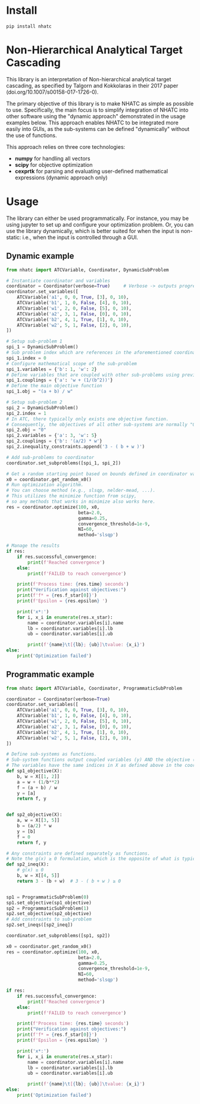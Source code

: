 # Install
```pip install nhatc```

# Non-Hierarchical Analytical Target Cascading
This library is an interpretation of Non-hierarchical analytical target cascading,
as specified by Talgorn and Kokkolaras in their 2017 paper 
(doi.org/10.1007/s00158-017-1726-0).

The primary objective of this library is to make NHATC as simple as possible to use. 
Specifically, the main focus is to simplify integration of NHATC into other 
software using the "dynamic approach" demonstrated in the usage examples below. 
This approach enables NHATC to be integrated more easily into GUIs, as the sub-systems
can be defined "dynamically" without the use of functions.

This approach relies on three core technologies: 
- **numpy** for handling all vectors
- **scipy** for objective optimization
- **cexprtk** for parsing and evaluating user-defined mathematical expressions (dynamic approach only)

# Usage
The library can either be used programmatically. For instance, you may be using jupyter to 
set up and configure your optimization problem. Or, you can use the library dynamically, which is better suited for
when the input is non-static: i.e., when the input is controlled through a GUI.

## Dynamic example

```python
from nhatc import ATCVariable, Coordinator, DynamicSubProblem

# Instantiate coordinator and variables
coordinator = Coordinator(verbose=True)     # Verbose -> outputs progress
coordinator.set_variables([
    ATCVariable('a1', 0, 0, True, [3], 0, 10),
    ATCVariable('b1', 1, 0, False, [4], 0, 10),
    ATCVariable('w1', 2, 0, False, [5], 0, 10),
    ATCVariable('a2', 3, 1, False, [0], 0, 10),
    ATCVariable('b2', 4, 1, True, [1], 0, 10),
    ATCVariable('w2', 5, 1, False, [2], 0, 10),
])

# Setup sub-problem 1
spi_1 = DynamicSubProblem()
# Sub problem index which are references in the aforementioned coordinator variables 
spi_1.index = 0
# Configure mathematical scope of the sub-problem
spi_1.variables = {'b': 1, 'w': 2}
# Define variables that are coupled with other sub-problems using previously defined variables
spi_1.couplings = {'a': 'w + (1/(b^2))'}
# Define the main objective function
spi_1.obj = "(a + b) / w"

# Setup sub-problem 2
spi_2 = DynamicSubProblem()
spi_2.index = 1
# In ATC, there typically only exists one objective function. 
# Consequently, the objectives of all other sub-systems are normally "0"
spi_2.obj = "0" 
spi_2.variables = {'a': 3, 'w': 5}
spi_2.couplings = {'b': '(a/2) * w'}
spi_2.inequality_constraints.append('3 - ( b + w )')

# Add sub-problems to coordinator
coordinator.set_subproblems([spi_1, spi_2])

# Get a random starting point based on bounds defined in coordinator variables
x0 = coordinator.get_random_x0()
# Run optimization algorithm. 
# You can choose method (e.g., slsqp, nelder-mead, ...). 
# This utilizes the minimize function from scipy, 
# so any methods that works in minimize also works here.
res = coordinator.optimize(100, x0,
                           beta=2.0,
                           gamma=0.25,
                           convergence_threshold=1e-9,
                           NI=60,
                           method='slsqp')

# Manage the results
if res:
    if res.successful_convergence:
        print(f'Reached convergence')
    else:
        print(f'FAILED to reach convergence')

    print(f'Process time: {res.time} seconds')
    print("Verification against objectives:")
    print(f'f* = {res.f_star[0]}')
    print(f'Epsilon = {res.epsilon} ')

    print('x*:')
    for i, x_i in enumerate(res.x_star):
        name = coordinator.variables[i].name
        lb = coordinator.variables[i].lb
        ub = coordinator.variables[i].ub

        print(f'{name}\t[{lb}; {ub}]\tvalue: {x_i}')
else:
    print('Optimization failed')
```

## Programmatic example

```python
from nhatc import ATCVariable, Coordinator, ProgrammaticSubProblem

coordinator = Coordinator(verbose=True)
coordinator.set_variables([
    ATCVariable('a1', 0, 0, True, [3], 0, 10),
    ATCVariable('b1', 1, 0, False, [4], 0, 10),
    ATCVariable('w1', 2, 0, False, [5], 0, 10),
    ATCVariable('a2', 3, 1, False, [0], 0, 10),
    ATCVariable('b2', 4, 1, True, [1], 0, 10),
    ATCVariable('w2', 5, 1, False, [2], 0, 10),
])

# Define sub-systems as functions. 
# Sub-system functions output coupled variables (y) AND the objective (f)
# The variables have the same indices in X as defined above in the coordinator variable list 
def sp1_objective(X):
    b, w = X[[1, 2]]
    a = w + (1/b**2)
    f = (a + b) / w
    y = [a]
    return f, y


def sp2_objective(X):
    a, w = X[[3, 5]]
    b = (a/2) * w
    y = [b]
    f = 0
    return f, y

# Any constraints are defined separately as functions. 
# Note the g(x) ≥ 0 formulation, which is the opposite of what is typically used in Matlab
def sp2_ineq(X):
    # g(x) ≥ 0
    b, w = X[[4, 5]]
    return 3 - (b + w)  # 3 - ( b + w ) ≥ 0


sp1 = ProgrammaticSubProblem(0)
sp1.set_objective(sp1_objective)
sp2 = ProgrammaticSubProblem(1)
sp2.set_objective(sp2_objective)
# Add constraints to sub-problem
sp2.set_ineqs([sp2_ineq])

coordinator.set_subproblems([sp1, sp2])

x0 = coordinator.get_random_x0()
res = coordinator.optimize(100, x0,
                           beta=2.0,
                           gamma=0.25,
                           convergence_threshold=1e-9,
                           NI=60,
                           method='slsqp')

if res:
    if res.successful_convergence:
        print(f'Reached convergence')
    else:
        print(f'FAILED to reach convergence')

    print(f'Process time: {res.time} seconds')
    print("Verification against objectives:")
    print(f'f* = {res.f_star[0]}')
    print(f'Epsilon = {res.epsilon} ')

    print('x*:')
    for i, x_i in enumerate(res.x_star):
        name = coordinator.variables[i].name
        lb = coordinator.variables[i].lb
        ub = coordinator.variables[i].ub

        print(f'{name}\t[{lb}; {ub}]\tvalue: {x_i}')
else:
    print('Optimization failed')

```